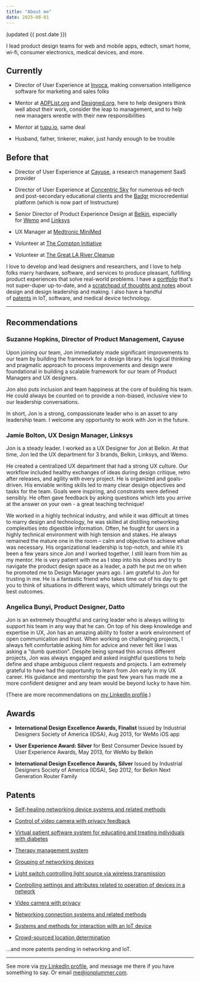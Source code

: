 ```yaml
---
title: "About me"
date: 2025-08-01
---
```

(updated {{ post.date }})

I lead product design teams for web and mobile apps, edtech, smart home, wi-fi, consumer electronics, medical devices, and more.

## Currently

- Director of User Experience at [Invoca](https://invoca.com/), making conversation intelligence software for marketing and sales folks

- Mentor at [ADPList.org](https://adplist.org) and [Designed.org](https://designed.org/), here to help designers think well about their work, consider the leap to management, and to help new managers wrestle with their new responsibilities

- Mentor at [tupu.io](https://tupu.io/), same deal

- Husband, father, tinkerer, maker, just handy enough to be trouble

## Before that

- Director of User Experience at [Cayuse](https://cayuse.com/), a research management SaaS provider

- Director of User Experience at [Concentric Sky](https://concentricsky.com/) for numerous ed-tech and post-secondary educational clients and the [Badgr](https://www.instructure.com/products/canvas/canvas-credentials-digital-badges/badgr-pathways) microcredential platform (which is now part of Instructure)

- Senior Director of Product Experience Design at [Belkin](https://belkin.com/), especially for [Wemo](https://wemo.com/) and [Linksys](https://linksys.com/)

- UX Manager at [Medtronic MiniMed](https://www.medtronicdiabetes.com/)

- Volunteer at [The Compton Initiative](https://justdogood.org/)

- Volunteer at [The Great LA River Cleanup](https://folar.org/cleanup/)

I love to develop and lead designers and researchers, and I love to help folks marry hardware, software, and services to produce pleasant, fulfilling product experiences that solve real-world problems. I have a [portfolio](https://jonplummer.io/) that's not super-duper up-to-date, and a [scratchpad of thoughts and notes](https://jonplummer.com/) about design and design leadership and making. I also have a handful of [patents](https://patents.google.com/?inventor=Jon+Plummer&num=100) in IoT, software, and medical device technology.

* * *

## Recommendations

### **Suzanne Hopkins**, Director of Product Management, Cayuse

Upon joining our team, Jon immediately made significant improvements to our team by building the framework for a design library. His logical thinking and pragmatic approach to process improvements and design were foundational in building a scalable framework for our team of Product Managers and UX designers. 

Jon also puts inclusion and team happiness at the core of building his team. He could always be counted on to provide a non-biased, inclusive view to our leadership conversations. 

In short, Jon is a strong, compassionate leader who is an asset to any leadership team. I welcome any opportunity to work with Jon in the future.

### **Jamie Bolton**, UX Design Manager, Linksys

Jon is a steady leader. I worked as a UX Designer for Jon at Belkin. At that time, Jon led the UX department for 3 brands, Belkin, Linksys, and Wemo.

He created a centralized UX department that had a strong UX culture. Our workflow included healthy exchanges of ideas during design critique, retro after releases, and agility with every project. He is organized and goals-driven. His enviable writing skills led to many clear design objectives and tasks for the team. Goals were inspiring, and constraints were defined sensibly. He often gave feedback by asking questions which lets you arrive at the answer on your own - a great teaching technique!

We worked in a highly technical industry, and while it was difficult at times to marry design and technology, he was skilled at distilling networking complexities into digestible information. Often, he fought for users in a highly technical environment with high tension and stakes. He always remained the mature one in the room – calm and objective to achieve what was necessary. His organizational leadership is top-notch, and while it’s been a few years since Jon and I worked together, I still learn from him as my mentor. He is very patient with me as I step into his shoes and try to navigate the product design space as a leader, a path he put me on when he promoted me to Design Manager years ago. I am grateful to Jon for trusting in me. He is a fantastic friend who takes time out of his day to get you to think of situations in different ways, which ultimately brings out the best outcomes.

### **Angelica Bunyi**, Product Designer, Datto

Jon is an extremely thoughtful and caring leader who is always willing to support his team in any way that he can. On top of his deep knowledge and expertise in UX, Jon has an amazing ability to foster a work environment of open communication and trust. When working on challenging projects, I always felt comfortable asking him for advice and never felt like I was asking a "dumb question". Despite being spread thin across different projects, Jon was always engaged and asked insightful questions to help define and shape ambiguous client requests and projects. I am extremely grateful to have had the opportunity to learn from Jon early in my UX career. His guidance and mentorship the past few years has made me a more confident designer and any team would be beyond lucky to have him.

(There are more recommendations on [my LinkedIn profile](https://www.linkedin.com/in/jplummer/details/recommendations/).)

## Awards

- **International Design Excellence Awards, Finalist** Issued by Industrial Designers Society of America (IDSA), Aug 2013, for WeMo iOS app

- **User Experience Award: Silver** for Best Consumer Device Issued by User Experience Awards, May 2013, for WeMo by Belkin

- **International Design Excellence Awards, Silver** Issued by Industrial Designers Society of America (IDSA), Sep 2012, for Belkin Next Generation Router Family

## Patents

- [Self-healing networking device systems and related methods](https://www.google.com/patents/US8499072)

- [Control of video camera with privacy feedback](https://www.google.com/patents/US9179105)

- [Virtual patient software system for educating and treating individuals with diabetes](https://www.google.com/patents/US20060272652)

- [Therapy management system](https://google.com/patents/US20070033074A1)

- [Grouping of networking devices](https://google.com/patents/US20160043962A1)

- [Light switch controlling light source via wireless transmission](https://google.com/patents/US20150382436A1)

- [Controlling settings and attributes related to operation of devices in a network](https://google.com/patents/US20150319046A1)

- [Video camera with privacy](https://google.com/patents/US20160105598A1)

- [Networking connection systems and related methods](https://google.com/patents/US20110026205A1)

- [Systems and methods for interaction with an IoT device](https://google.com/patents/US20160226732A1)

- [Crowd-sourced location determination](https://google.com/patents/US20160165570A1)

…and more patents pending in networking and IoT.

* * *

See more via [my LinkedIn profile](https://linkedin.com/in/jplummer), and message me there if you have something to say. Or email [me@jonplummer.com](mailto:me@jonplummercom?Subject=Mail%20from%20jonplummer.name).